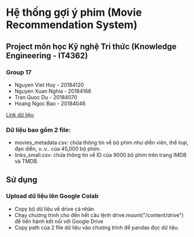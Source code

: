 # Hệ thống gợi ý phim (Movie Recommendation System)

## Project môn học Kỹ nghệ Tri thức (Knowledge Engineering - IT4362)

### Group 17
- Nguyen Viet Huy - 20184120
- Nguyen Xuan Nghia - 20184166
- Tran Quoc Du - 20184070
- Hoang Ngoc Bao - 20184046

[Link dữ liệu](https://drive.google.com/drive/folders/1_1u4bi-3iRlOTJjHq8tphR3UeddWFgcY?usp=sharing)

### Dữ liệu bao gồm 2 file:
- movies_metadata.csv: chứa thông tin về bộ phim như diễn viên, thể loại, đạo diễn, v..v.. của 45,000 bộ phim.
- links_small.csv: chứa thông tin về ID của 9000 bộ phim trên trang IMDB và TMDB.

## Sử dụng
### Upload dữ liệu lên Google Colab
- Copy bộ dữ liệu về drive cá nhân
- Chạy chương trình cho đến hết câu lệnh drive.mount("/content/drive") để tiến hành kết nối với Google Drive
- Copy path của 2 file dữ liệu vào chương trình để pandas đọc dữ liệu.